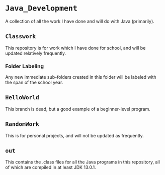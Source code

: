 # `Java_Development`

A collection of all the work I have done and will do with Java (primarily).

## `Classwork`

This repository is for work which I have done for school, and will be updated relatively frequently.

### Folder Labeling

Any new immediate sub-folders created in this folder will be labeled with the span of the school year.

## `HelloWorld`

This branch is dead, but a good example of a beginner-level program.

## `RandomWork`

This is for personal projects, and will not be updated as frequently.

## `out`

This contains the .class files for all the Java programs in this repository, all of which are compiled in at least JDK 13.0.1.
